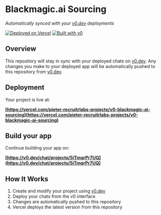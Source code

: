 # Blackmagic.ai Sourcing

*Automatically synced with your [v0.dev](https://v0.dev) deployments*

[![Deployed on Vercel](https://img.shields.io/badge/Deployed%20on-Vercel-black?style=for-the-badge&logo=vercel)](https://vercel.com/pieter-recruitrlabs-projects/v0-blackmagic-ai-sourcing)
[![Built with v0](https://img.shields.io/badge/Built%20with-v0.dev-black?style=for-the-badge)](https://v0.dev/chat/projects/5iTmqrPr7UQ)

## Overview

This repository will stay in sync with your deployed chats on [v0.dev](https://v0.dev).
Any changes you make to your deployed app will be automatically pushed to this repository from [v0.dev](https://v0.dev).

## Deployment

Your project is live at:

**[https://vercel.com/pieter-recruitrlabs-projects/v0-blackmagic-ai-sourcing](https://vercel.com/pieter-recruitrlabs-projects/v0-blackmagic-ai-sourcing)**

## Build your app

Continue building your app on:

**[https://v0.dev/chat/projects/5iTmqrPr7UQ](https://v0.dev/chat/projects/5iTmqrPr7UQ)**

## How It Works

1. Create and modify your project using [v0.dev](https://v0.dev)
2. Deploy your chats from the v0 interface
3. Changes are automatically pushed to this repository
4. Vercel deploys the latest version from this repository